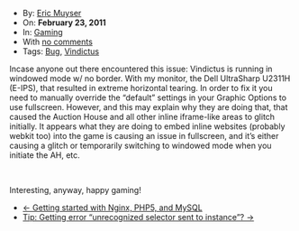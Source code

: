 <div class="post-822 post type-post status-publish format-standard hentry category-gaming tag-bug tag-vindictus row-fluid blog-post" id="post-822">
    <div class="nav span2">
        <ul class="well nav-list">
            <li class="author">
                <i class="icon-user icon-black"></i> By: <a href="/author/eric/" title="Posts by Eric Muyser" rel="author" address="true">Eric Muyser</a> </li>
            <li class="published">
                <i class="icon-time icon-black"></i> On: <strong>February 23, 2011</strong>
            </li>
            <li class="categories">
                <i class="icon-book icon-black"></i> In: <a href="/category/gaming/" title="View all posts in Gaming" rel="category tag" address="true">Gaming</a> </li>
            <li class="comments">
                <i class="icon-comment icon-black"></i> With <a href="/screen-tearing-in-vindictus/#respond" title="Comment on Tip: Fix Screen Tearing in Vindictus" address="true">no comments</a> </li>
            <li class="tags">
                <i class="icon-tags icon-black"></i> Tags: <a href="/tag/bug/" rel="tag" address="true">Bug</a>, <a href="/tag/vindictus/" rel="tag" address="true">Vindictus</a> </li>
        </ul>
    </div>
    <div class="post-thumb">
        <a title="Permanent Link to Tip: Fix Screen Tearing in Vindictus" href="/screen-tearing-in-vindictus/" address="true"></a>
    </div>
    <div class="span9 content">
        <p><span id="more-822"></span>
        </p>
        <p>Incase anyone out there encountered this issue: Vindictus is running in windowed mode w/ no border. With my monitor, the Dell UltraSharp U2311H (E-IPS), that resulted in extreme horizontal tearing. In order to fix it you need to manually override the “default” settings in your Graphic Options to use fullscreen. However, and this may explain why they are doing that, that caused the Auction House and all other inline iframe-like areas to glitch initially. It appears what they are doing to embed inline websites (probably webkit too) into the game is causing an issue in fullscreen, and it’s either causing a glitch or temporarily switching to windowed mode when you initiate the AH, etc.</p>
        <p>&nbsp;</p>
        <p>Interesting, anyway, happy gaming!</p>
    </div>
</div>
<ul class="pager">
    <li class="previous">
        <a href="/getting-started-with-nginx-php5-and-mysql/" rel="prev" address="true">← Getting started with Nginx, PHP5, and MySQL</a> </li>
    <li class="next">
        <a href="/tip-getting-error-unrecognized-selector-sent-to-instance/" rel="next" address="true">Tip: Getting error “unrecognized selector sent to instance”? →</a> </li>
</ul>
